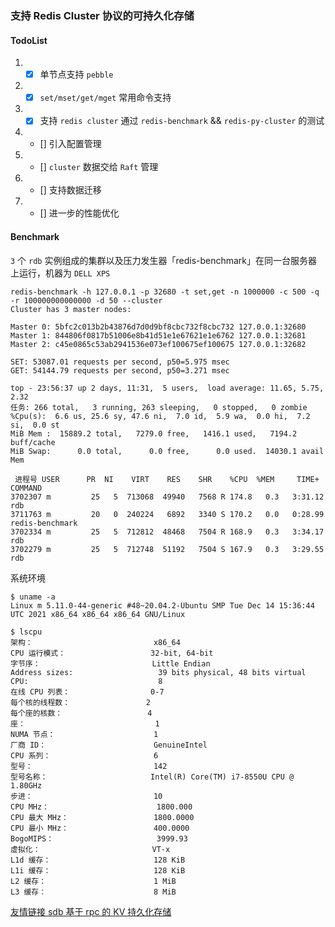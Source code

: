 ### 支持 Redis Cluster 协议的可持久化存储

#### TodoList
1. - [x] 单节点支持 `pebble`
2. - [x] `set/mset/get/mget` 常用命令支持
3. - [x] 支持 `redis cluster` 通过 `redis-benchmark` && `redis-py-cluster` 的测试
4. - [] 引入配置管理
6. - [] `cluster` 数据交给 `Raft` 管理
7. - [] 支持数据迁移
8. - [] 进一步的性能优化

#### Benchmark
`3` 个 `rdb` 实例组成的集群以及压力发生器「redis-benchmark」在同一台服务器上运行，机器为 `DELL XPS`
```
redis-benchmark -h 127.0.0.1 -p 32680 -t set,get -n 1000000 -c 500 -q -r 100000000000000 -d 50 --cluster
Cluster has 3 master nodes:

Master 0: 5bfc2c013b2b43876d7d0d9bf8cbc732f8cbc732 127.0.0.1:32680
Master 1: 844806f0817b51006e8b41d51e1e67621e1e6762 127.0.0.1:32681
Master 2: c45e0865c53ab2941536e073ef100675ef100675 127.0.0.1:32682

SET: 53087.01 requests per second, p50=5.975 msec
GET: 54144.79 requests per second, p50=3.271 msec

top - 23:56:37 up 2 days, 11:31,  5 users,  load average: 11.65, 5.75, 2.32
任务: 266 total,   3 running, 263 sleeping,   0 stopped,   0 zombie
%Cpu(s):  6.6 us, 25.6 sy, 47.6 ni,  7.0 id,  5.9 wa,  0.0 hi,  7.2 si,  0.0 st
MiB Mem :  15889.2 total,   7279.0 free,   1416.1 used,   7194.2 buff/cache
MiB Swap:      0.0 total,      0.0 free,      0.0 used.  14030.1 avail Mem

 进程号 USER      PR  NI    VIRT    RES    SHR    %CPU  %MEM     TIME+ COMMAND
3702307 m         25   5  713068  49940   7568 R 174.8   0.3   3:31.12 rdb
3711763 m         20   0  240224   6892   3340 S 170.2   0.0   0:28.99 redis-benchmark
3702334 m         25   5  712812  48468   7504 R 168.9   0.3   3:34.17 rdb
3702279 m         25   5  712748  51192   7504 S 167.9   0.3   3:29.55 rdb
```
系统环境
```
$ uname -a
Linux m 5.11.0-44-generic #48~20.04.2-Ubuntu SMP Tue Dec 14 15:36:44 UTC 2021 x86_64 x86_64 x86_64 GNU/Linux

$ lscpu
架构：                           x86_64
CPU 运行模式：                   32-bit, 64-bit
字节序：                         Little Endian
Address sizes:                   39 bits physical, 48 bits virtual
CPU:                             8
在线 CPU 列表：                  0-7
每个核的线程数：                 2
每个座的核数：                   4
座：                             1
NUMA 节点：                      1
厂商 ID：                        GenuineIntel
CPU 系列：                       6
型号：                           142
型号名称：                       Intel(R) Core(TM) i7-8550U CPU @ 1.80GHz
步进：                           10
CPU MHz：                        1800.000
CPU 最大 MHz：                   1800.0000
CPU 最小 MHz：                   400.0000
BogoMIPS：                       3999.93
虚拟化：                         VT-x
L1d 缓存：                       128 KiB
L1i 缓存：                       128 KiB
L2 缓存：                        1 MiB
L3 缓存：                        8 MiB
```

[友情链接 sdb 基于 rpc 的 KV 持久化存储](https://github.com/yemingfeng/sdb)
